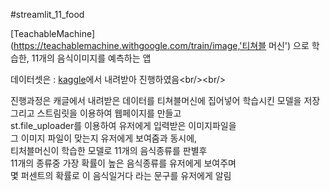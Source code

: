 #streamlit_11_food

[TeachableMachine](https://teachablemachine.withgoogle.com/train/image,'티쳐블 머신') 으로 학습한, 11개의 음식이미지를 예측하는 앱<br/>

데이터셋은 : [kaggle](https://www.kaggle.com/datasets/trolukovich/food11-image-dataset,'캐글')에서 내려받아 진행하였음<br/><br/>

진행과정은 캐글에서 내려받은 데이터를 티쳐블머신에 집어넣어 학습시킨 모델을 저장<br/>
그리고 스트림릿을 이용하여 웹페이지를 만들고<br/>
st.file_uploader를 이용하여 유저에게 입력받은 이미지파일을<br/>
그 이미지 파일이 맞는지 유저에게 보여줌과 동시에,<br/>
티처블머신이 학습한 모델로 11개의 음식종류를 판별후<br/>
11개의 종류중 가장 확률이 높은 음식종류를 유저에게 보여주며<br/>
몇 퍼센트의 확률로 이 음식일거다 라는 문구를 유저에게 알림<br/><br/>
